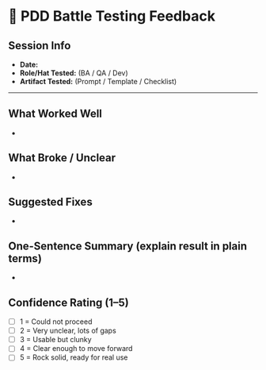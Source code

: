 # 🧪 PDD Battle Testing Feedback

## Session Info
- **Date:**  
- **Role/Hat Tested:** (BA / QA / Dev)  
- **Artifact Tested:** (Prompt / Template / Checklist)  

---

## What Worked Well
- 

## What Broke / Unclear
- 

## Suggested Fixes
- 

## One-Sentence Summary (explain result in plain terms)
- 

## Confidence Rating (1–5)
- [ ] 1 = Could not proceed  
- [ ] 2 = Very unclear, lots of gaps  
- [ ] 3 = Usable but clunky  
- [ ] 4 = Clear enough to move forward  
- [ ] 5 = Rock solid, ready for real use  
